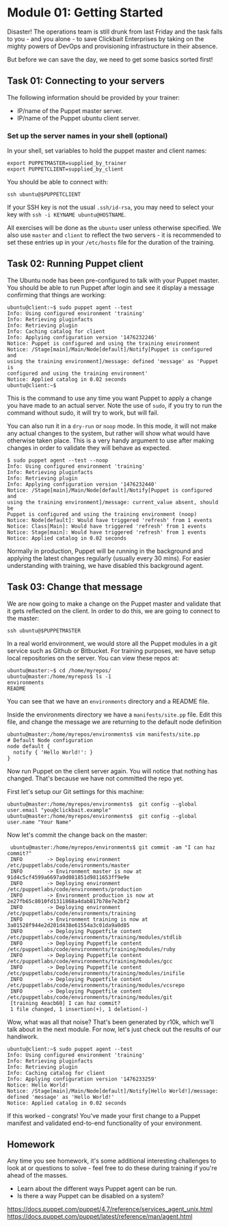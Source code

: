 # Module 01: Getting Started

Disaster! The operations team is still drunk from last Friday and the task falls
to you - and you alone - to save Clickbait Enterprises by taking on the mighty
powers of DevOps and provisioning infrastructure in their absence.

But before we can save the day, we need to get some basics sorted first!


## Task 01: Connecting to your servers

The following information should be provided by your trainer:
* IP/name of the Puppet master server.
* IP/name of the Puppet ubuntu client server.

### Set up the server names in your shell (optional)

In your shell, set variables to hold the puppet master and client names:

    export PUPPETMASTER=supplied_by_trainer
    export PUPPETCLIENT=supplied_by_client

You should be able to connect with:

    ssh ubuntu@$PUPPETCLIENT

If your SSH key is not the usual `.ssh/id-rsa`, you may need to select your key
with `ssh -i KEYNAME ubuntu@HOSTNAME`.

All exercises will be done as the `ubuntu` user unless otherwise specified. We
also use `master` and `client` to reflect the two servers - it is recommended to
set these entries up in your `/etc/hosts` file for the duration of the training.


## Task 02: Running Puppet client

The Ubuntu node has been pre-configured to talk with your Puppet master. You
should be able to run Puppet after login and see it display a message confirming
that things are working:

    ubuntu@client:~$ sudo puppet agent --test
    Info: Using configured environment 'training'
    Info: Retrieving pluginfacts
    Info: Retrieving plugin
    Info: Caching catalog for client
    Info: Applying configuration version '1476232246'
    Notice: Puppet is configured and using the training environment
    Notice: /Stage[main]/Main/Node[default]/Notify[Puppet is configured and
    using the training environment]/message: defined 'message' as 'Puppet is
    configured and using the training environment'
    Notice: Applied catalog in 0.02 seconds
    ubuntu@client:~$

This is the command to use any time you want Puppet to apply a change you have
made to an actual server. Note the use of `sudo`, if you try to run the command
without sudo, it will try to work, but will fail.

You can also run it in a `dry-run` or `noop` mode. In this mode, it will not
make any actual changes to the system, but rather will show what would have
otherwise taken place. This is a very handy argument to use after making changes
in order to validate they will behave as expected.

    $ sudo puppet agent --test --noop
    Info: Using configured environment 'training'
    Info: Retrieving pluginfacts
    Info: Retrieving plugin
    Info: Applying configuration version '1476232440'
    Notice: /Stage[main]/Main/Node[default]/Notify[Puppet is configured and
    using the training environment]/message: current_value absent, should be
    Puppet is configured and using the training environment (noop)
    Notice: Node[default]: Would have triggered 'refresh' from 1 events
    Notice: Class[Main]: Would have triggered 'refresh' from 1 events
    Notice: Stage[main]: Would have triggered 'refresh' from 1 events
    Notice: Applied catalog in 0.02 seconds

Normally in production, Puppet will be running in the background and applying
the latest changes regularly (usually every 30 mins). For easier understanding
with training, we have disabled this background agent.


## Task 03: Change that message

We are now going to make a change on the Puppet master and validate that it gets
reflected on the client. In order to do this, we are going to connect to the
master:

    ssh ubuntu@$PUPPETMASTER

In a real world environment, we would store all the Puppet modules in a git
service such as Github or Bitbucket. For training purposes, we have setup
local repositories on the server. You can view these repos at:

    ubuntu@master:~$ cd /home/myrepos/
    ubuntu@master:/home/myrepos$ ls -1
    environments
    README

You can see that we have an `environments` directory and a README file.

Inside the environments directory we have a `manifests/site.pp` file. Edit this
file, and change the message we are returning to the default node definition

    ubuntu@master:/home/myrepos/environments$ vim manifests/site.pp
    # Default Node configuration
    node default {
      notify { 'Hello World!': }
    }

Now run Puppet on the client server again. You will notice that nothing has
changed. That's because we have not committed the repo yet.

First let's setup our Git settings for this machine:

    ubuntu@master:/home/myrepos/environments$  git config --global user.email "you@clickbait.example"
    ubuntu@master:/home/myrepos/environments$  git config --global user.name "Your Name"

Now let's commit the change back on the master:

     ubuntu@master:/home/myrepos/environments$ git commit -am "I can haz commit?"
     INFO   	 -> Deploying environment /etc/puppetlabs/code/environments/master
     INFO   	 -> Environment master is now at 91d4c5cf4599a6697a9d081851d9811653ff9e9e
     INFO   	 -> Deploying environment /etc/puppetlabs/code/environments/production
     INFO   	 -> Environment production is now at 2e27fb65c8010fd1311868a4dab817b78e7e2bf2
     INFO   	 -> Deploying environment /etc/puppetlabs/code/environments/training
     INFO   	 -> Environment training is now at 3a01528f944e2d201d438e61554a3c01da9a0d85
     INFO   	 -> Deploying Puppetfile content /etc/puppetlabs/code/environments/training/modules/stdlib
     INFO   	 -> Deploying Puppetfile content /etc/puppetlabs/code/environments/training/modules/ruby
     INFO   	 -> Deploying Puppetfile content /etc/puppetlabs/code/environments/training/modules/gcc
     INFO   	 -> Deploying Puppetfile content /etc/puppetlabs/code/environments/training/modules/inifile
     INFO   	 -> Deploying Puppetfile content /etc/puppetlabs/code/environments/training/modules/vcsrepo
     INFO   	 -> Deploying Puppetfile content /etc/puppetlabs/code/environments/training/modules/git
     [training 4eacb60] I can haz commit?
     1 file changed, 1 insertion(+), 1 deletion(-)

Wow, what was all that noise? That's been generated by r10k, which we'll talk
about in the next module. For now, let's just check out the results of our
handiwork.

    ubuntu@client:~$ sudo puppet agent --test
    Info: Using configured environment 'training'
    Info: Retrieving pluginfacts
    Info: Retrieving plugin
    Info: Caching catalog for client
    Info: Applying configuration version '1476233259'
    Notice: Hello World!
    Notice: /Stage[main]/Main/Node[default]/Notify[Hello World!]/message: defined 'message' as 'Hello World!'
    Notice: Applied catalog in 0.02 seconds

If this worked - congrats! You've made your first change to a Puppet manifest
and validated end-to-end functionality of your environment.


## Homework

Any time you see homework, it's some additional interesting challenges to look
at or questions to solve - feel free to do these during training if you're ahead
of the masses.

* Learn about the different ways Puppet agent can be run.
* Is there a way Puppet can be disabled on a system?

https://docs.puppet.com/puppet/4.7/reference/services_agent_unix.html
https://docs.puppet.com/puppet/latest/reference/man/agent.html
